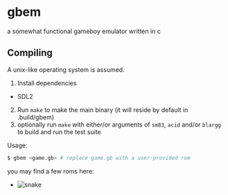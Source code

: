# gbem
a somewhat functional gameboy emulator written in c

## Compiling
A unix-like operating system is assumed.

1. Install dependencies
* SDL2
2. Run `make` to make the main binary (it will reside by default in .build/gbem)
3. optionally run `make` with either/or arguments of `sm83`, `acid` and/or `blargg`
    to build and run the test suite

Usage:
```bash
$ gbem <game.gb> # replace game.gb with a user-provided rom
```
you may find a few roms here:
- ![snake](https://hh3.gbdev.io/static/database-gb/entries/snake-gb/snake.gb)
